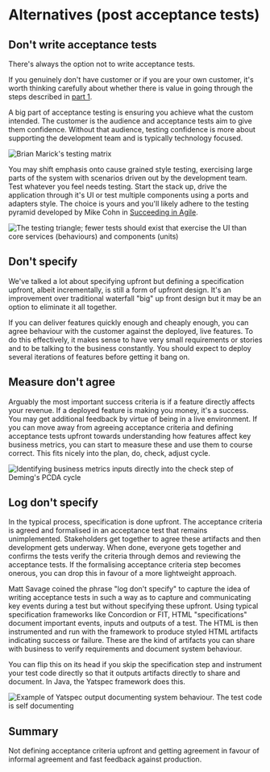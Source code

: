 
# Alternatives (post acceptance tests)


## Don't write acceptance tests

There's always the option not to write acceptance tests.

If you genuinely don't have customer or if you are your own customer, it's worth thinking carefully about whether there is value in going through the steps described in [part 1](#[part1).

A big part of acceptance testing is ensuring you achieve what the custom intended. The customer is the audience and acceptance tests aim to give them confidence. Without that audience, testing confidence is more about supporting the development team and is typically technology focused.

![Brian Marick's testing matrix]()

You may shift emphasis onto cause grained style testing, exercising large parts of the system with scenarios driven out by the development team. Test whatever you feel needs testing. Start the stack up, drive the application through it's UI or test multiple components using a ports and adapters style. The choice is yours and you'll likely adhere to the testing pyramid developed by Mike Cohn in [Succeeding in Agile](http://amzn.to/YnXRdp).

![The testing triangle; fewer tests should exist that exercise the UI than core services (behaviours) and components (units)]()


## Don't specify

We've talked a lot about specifying upfront but defining a specification upfront, albeit incrementally, is still a form of upfront design. It's an improvement over traditional waterfall "big" up front design but it may be an option to eliminate it all together.

If you can deliver features quickly enough and cheaply enough, you can agree behaviour with the customer against the deployed, live features. To do this effectively, it makes sense to have very small requirements or stories and to be talking to the business constantly. You should expect to deploy several iterations of features before getting it bang on.



## Measure don't agree

Arguably the most important success criteria is if a feature directly affects your revenue. If a deployed feature is making you money, it's a success. You may get additional feedback by virtue of being in a live environment. If you can move away from agreeing acceptance criteria and defining acceptance tests upfront towards understanding how features affect key business metrics, you can start to measure these and use them to course correct. This fits nicely into the plan, do, check, adjust cycle.

![Identifying business metrics inputs directly into the check step of Deming's PCDA cycle](images/PDCA.png)



## Log don't specify

In the typical process, specification is done upfront. The acceptance criteria is agreed and formalised in an acceptance test that remains unimplemented. Stakeholders get together to agree these artifacts and then development gets underway. When done, everyone gets together and confirms the tests verify the criteria through demos and reviewing the acceptance tests. If the formalising acceptance criteria step becomes onerous, you can drop this in favour of a more lightweight approach.

Matt Savage coined the phrase "log don't specify" to capture the idea of writing acceptance tests in such a way as to capture and communicating key events during a test but without specifying these upfront. Using typical specification frameworks like Concordion or FIT, HTML "specifications" document important events, inputs and outputs of a test. The HTML is then instrumented and run with the framework to produce styled HTML artifacts indicating success or failure. These are the kind of artifacts you can share with business to verify requirements and document system behaviour.

You can flip this on its head if you skip the specification step and instrument your test code directly so that it outputs artifacts directly to share and document. In Java, the Yatspec framework does this.

![Example of Yatspec output documenting system behaviour. The test code is self documenting]()


## Summary

Not defining acceptance criteria upfront and getting agreement in favour of informal agreement and fast feedback against production.